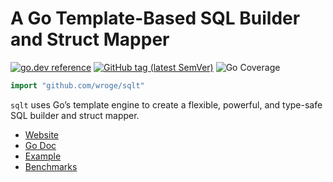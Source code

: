 # A Go Template-Based SQL Builder and Struct Mapper

[![go.dev reference](https://img.shields.io/badge/go.dev-reference-007d9c?logo=go&logoColor=white)](https://pkg.go.dev/github.com/wroge/sqlt)
[![GitHub tag (latest SemVer)](https://img.shields.io/github/tag/wroge/sqlt.svg?style=social)](https://github.com/wroge/sqlt/tags)
![Go Coverage](https://img.shields.io/badge/coverage-auto-blue?style=flat&logo=go)

```go
import "github.com/wroge/sqlt"
```

`sqlt` uses Go’s template engine to create a flexible, powerful, and type-safe SQL builder and struct mapper.  

- [Website](https://wroge.github.io/sqlt-docs)
- [Go Doc](https://pkg.go.dev/github.com/wroge/sqlt)
- [Example](https://github.com/wroge/vertical-slice-architecture)
- [Benchmarks](https://github.com/wroge/bench-flix)
